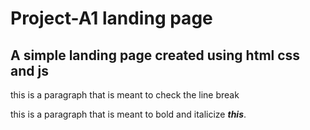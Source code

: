 # Project-A1 landing page

## A simple landing page created using html css and js

this is a paragraph that is meant to check the line break  

this is a paragraph that is meant to bold and italicize ***this***.
